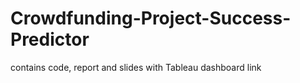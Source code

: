 # Crowdfunding-Project-Success-Predictor
contains code, report and slides with Tableau dashboard link
